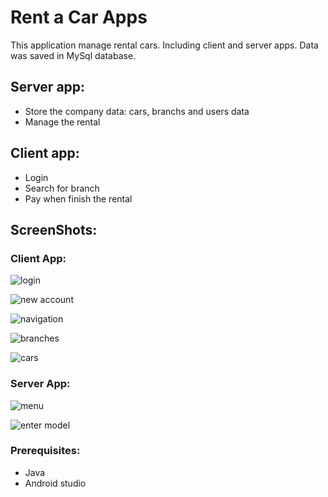 # Rent a Car Apps
This application manage rental cars. Including client and server apps. Data was saved in MySql database.

## Server app:
* Store the company data: cars, branchs and users data
* Manage the rental

## Client app:
* Login
* Search for branch
* Pay when finish the rental

## ScreenShots:
### Client App:

![login](screenshots/client%20app/login.png)

![new account](screenshots/client%20app/new%20account.png)

![navigation](screenshots/client%20app/navigation.png)

![branches](screenshots/client%20app/branchs.png)

![cars](screenshots/client%20app/cars.png)

### Server App:

![menu](screenshots/server%20app/menu.png)

![enter model](screenshots/server%20app/enter%20model.png)


### Prerequisites:
* Java
* Android studio


